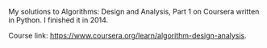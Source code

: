 My solutions to Algorithms: Design and Analysis, Part 1 on Coursera written in Python. I finished it in 2014.

Course link: https://www.coursera.org/learn/algorithm-design-analysis.
